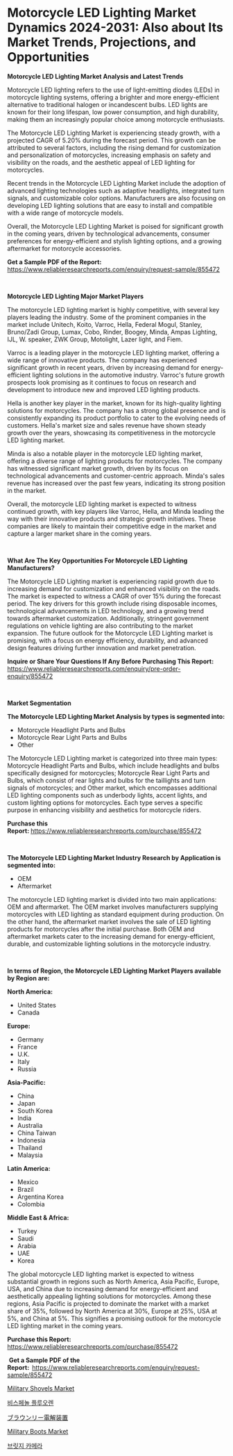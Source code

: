 <p><h1>Motorcycle LED Lighting Market Dynamics 2024-2031: Also about Its Market Trends, Projections, and Opportunities</h1></p><p><strong>Motorcycle LED Lighting Market Analysis and Latest Trends</strong></p>
<p><p>Motorcycle LED lighting refers to the use of light-emitting diodes (LEDs) in motorcycle lighting systems, offering a brighter and more energy-efficient alternative to traditional halogen or incandescent bulbs. LED lights are known for their long lifespan, low power consumption, and high durability, making them an increasingly popular choice among motorcycle enthusiasts.</p><p>The Motorcycle LED Lighting Market is experiencing steady growth, with a projected CAGR of 5.20% during the forecast period. This growth can be attributed to several factors, including the rising demand for customization and personalization of motorcycles, increasing emphasis on safety and visibility on the roads, and the aesthetic appeal of LED lighting for motorcycles.</p><p>Recent trends in the Motorcycle LED Lighting Market include the adoption of advanced lighting technologies such as adaptive headlights, integrated turn signals, and customizable color options. Manufacturers are also focusing on developing LED lighting solutions that are easy to install and compatible with a wide range of motorcycle models.</p><p>Overall, the Motorcycle LED Lighting Market is poised for significant growth in the coming years, driven by technological advancements, consumer preferences for energy-efficient and stylish lighting options, and a growing aftermarket for motorcycle accessories.</p></p>
<p><strong>Get a Sample PDF of the Report:&nbsp;</strong> <a href="https://www.reliableresearchreports.com/enquiry/request-sample/855472">https://www.reliableresearchreports.com/enquiry/request-sample/855472</a></p>
<p>&nbsp;</p>
<p><strong>Motorcycle LED Lighting Major Market Players</strong></p>
<p><p>The motorcycle LED lighting market is highly competitive, with several key players leading the industry. Some of the prominent companies in the market include Unitech, Koito, Varroc, Hella, Federal Mogul, Stanley, Bruno/Zadi Group, Lumax, Cobo, Rinder, Boogey, Minda, Ampas Lighting, IJL, W. speaker, ZWK Group, Motolight, Lazer light, and Fiem.</p><p>Varroc is a leading player in the motorcycle LED lighting market, offering a wide range of innovative products. The company has experienced significant growth in recent years, driven by increasing demand for energy-efficient lighting solutions in the automotive industry. Varroc's future growth prospects look promising as it continues to focus on research and development to introduce new and improved LED lighting products.</p><p>Hella is another key player in the market, known for its high-quality lighting solutions for motorcycles. The company has a strong global presence and is consistently expanding its product portfolio to cater to the evolving needs of customers. Hella's market size and sales revenue have shown steady growth over the years, showcasing its competitiveness in the motorcycle LED lighting market.</p><p>Minda is also a notable player in the motorcycle LED lighting market, offering a diverse range of lighting products for motorcycles. The company has witnessed significant market growth, driven by its focus on technological advancements and customer-centric approach. Minda's sales revenue has increased over the past few years, indicating its strong position in the market.</p><p>Overall, the motorcycle LED lighting market is expected to witness continued growth, with key players like Varroc, Hella, and Minda leading the way with their innovative products and strategic growth initiatives. These companies are likely to maintain their competitive edge in the market and capture a larger market share in the coming years.</p></p>
<p>&nbsp;</p>
<p><strong>What Are The Key Opportunities For Motorcycle LED Lighting Manufacturers?</strong></p>
<p><p>The Motorcycle LED Lighting market is experiencing rapid growth due to increasing demand for customization and enhanced visibility on the roads. The market is expected to witness a CAGR of over 15% during the forecast period. The key drivers for this growth include rising disposable incomes, technological advancements in LED technology, and a growing trend towards aftermarket customization. Additionally, stringent government regulations on vehicle lighting are also contributing to the market expansion. The future outlook for the Motorcycle LED Lighting market is promising, with a focus on energy efficiency, durability, and advanced design features driving further innovation and market penetration.</p></p>
<p><strong>Inquire or Share Your Questions If Any Before Purchasing This Report:</strong> <a href="https://www.reliableresearchreports.com/enquiry/pre-order-enquiry/855472">https://www.reliableresearchreports.com/enquiry/pre-order-enquiry/855472</a></p>
<p>&nbsp;</p>
<p><strong>Market Segmentation</strong></p>
<p><strong>The Motorcycle LED Lighting Market Analysis by types is segmented into:</strong></p>
<p><ul><li>Motorcycle Headlight Parts and Bulbs</li><li>Motorcycle Rear Light Parts and Bulbs</li><li>Other</li></ul></p>
<p><p>The Motorcycle LED Lighting market is categorized into three main types: Motorcycle Headlight Parts and Bulbs, which include headlights and bulbs specifically designed for motorcycles; Motorcycle Rear Light Parts and Bulbs, which consist of rear lights and bulbs for the taillights and turn signals of motorcycles; and Other market, which encompasses additional LED lighting components such as underbody lights, accent lights, and custom lighting options for motorcycles. Each type serves a specific purpose in enhancing visibility and aesthetics for motorcycle riders.</p></p>
<p><strong>Purchase this Report:&nbsp;</strong><a href="https://www.reliableresearchreports.com/purchase/855472">https://www.reliableresearchreports.com/purchase/855472</a></p>
<p>&nbsp;</p>
<p><strong>The Motorcycle LED Lighting Market Industry Research by Application is segmented into:</strong></p>
<p><ul><li>OEM</li><li>Aftermarket</li></ul></p>
<p><p>The motorcycle LED lighting market is divided into two main applications: OEM and aftermarket. The OEM market involves manufacturers supplying motorcycles with LED lighting as standard equipment during production. On the other hand, the aftermarket market involves the sale of LED lighting products for motorcycles after the initial purchase. Both OEM and aftermarket markets cater to the increasing demand for energy-efficient, durable, and customizable lighting solutions in the motorcycle industry.</p></p>
<p>&nbsp;</p>
<p><strong>In terms of Region, the Motorcycle LED Lighting Market Players available by Region are:</strong></p>
<p>
    <p> <strong> North America: </strong>
        <ul>
            <li>United States</li>
            <li>Canada</li>
        </ul>
        </p> 
    <p> <strong> Europe: </strong>
        <ul>
            <li>Germany</li>
            <li>France</li>
            <li>U.K.</li>
            <li>Italy</li>
            <li>Russia</li>
        </ul>
        </p> 
    <p> <strong> Asia-Pacific: </strong>
        <ul>
            <li>China</li>
            <li>Japan</li>
            <li>South Korea</li>
            <li>India</li>
            <li>Australia</li>
            <li>China Taiwan</li>
            <li>Indonesia</li>
            <li>Thailand</li>
            <li>Malaysia</li>
        </ul>
        </p> 
    <p> <strong> Latin America: </strong>
        <ul>
            <li>Mexico</li>
            <li>Brazil</li>
            <li>Argentina Korea</li>
            <li>Colombia</li>
        </ul>
        </p> 
    <p> <strong> Middle East & Africa: </strong>
        <ul>
            <li>Turkey</li>
            <li>Saudi</li>
            <li>Arabia</li>
            <li>UAE</li>
            <li>Korea</li>
        </ul>
    </p>
    </p>
<p><p>The global motorcycle LED lighting market is expected to witness substantial growth in regions such as North America, Asia Pacific, Europe, USA, and China due to increasing demand for energy-efficient and aesthetically appealing lighting solutions for motorcycles. Among these regions, Asia Pacific is projected to dominate the market with a market share of 35%, followed by North America at 30%, Europe at 25%, USA at 5%, and China at 5%. This signifies a promising outlook for the motorcycle LED lighting market in the coming years.</p></p>
<p><strong>Purchase this Report: </strong><a href="https://www.reliableresearchreports.com/purchase/855472">https://www.reliableresearchreports.com/purchase/855472</a></p>
<p>&nbsp;<strong>Get a Sample PDF of the Report:&nbsp;&nbsp;</strong><a href="https://www.reliableresearchreports.com/enquiry/request-sample/855472">https://www.reliableresearchreports.com/enquiry/request-sample/855472</a></p>
<p><strong></strong></p>
<p><p><a href="https://github.com/bobicer/Market-Research-Report-List-2/blob/main/military-shovels-market.md">Military Shovels Market</a></p><p><a href="https://medium.com/@constantinvon/%EB%B9%84%EC%8A%A4%ED%8E%98%EB%86%80-%ED%94%8C%EB%A1%9C%EB%A0%8C-%EC%8B%9C%EC%9E%A5-%EB%8F%99%ED%96%A5-%EB%B0%8F-%EC%8B%9C%EC%9E%A5-%EB%B6%84%EC%84%9D%EC%9D%80-2024-2031%EB%85%84-%EA%B8%B0%EA%B0%84%EC%9D%84-%EC%98%88%EC%B8%A1%ED%95%98%EA%B3%A0-%EC%9E%88%EC%8A%B5%EB%8B%88%EB%8B%A4-bb2eb0dc0cdc">비스페놀 플루오렌</a></p><p><a href="https://medium.com/@rudysimonis2023/%E3%83%96%E3%83%A9%E3%82%A6%E3%83%B3%E3%83%AA%E3%83%BC%E9%9B%BB%E8%A7%A3%E8%A3%85%E7%BD%AE%E5%B8%82%E5%A0%B4%E3%83%AC%E3%83%9D%E3%83%BC%E3%83%88%E3%81%AF-%E3%81%93%E3%81%AE%E5%B8%82%E5%A0%B4%E3%81%AE%E6%9C%80%E6%96%B0%E3%83%88%E3%83%AC%E3%83%B3%E3%83%89%E3%81%A8%E6%88%90%E9%95%B7%E6%A9%9F%E4%BC%9A%E3%82%92%E6%98%8E%E3%82%89%E3%81%8B%E3%81%AB%E3%81%97%E3%81%A6%E3%81%84%E3%81%BE%E3%81%99-546e05ac1ed1">ブラウンリー電解装置</a></p><p><a href="https://github.com/globismark/Market-Research-Report-List-2/blob/main/military-boots-market.md">Military Boots Market</a></p><p><a href="https://medium.com/@constantinvon/%EB%B8%8C%EB%A6%BF%EC%A7%80-%EC%B9%B4%EB%A9%94%EB%9D%BC-%EC%8B%9C%EC%9E%A5%EC%9D%80-%EC%8B%9C%EC%9E%A5-%EC%A0%90%EC%9C%A0%EC%9C%A8-%ED%81%AC%EA%B8%B0-%EB%B0%8F-2031%EB%85%84%EA%B9%8C%EC%A7%80-%EC%98%88%EC%83%81%EB%90%9C-%EC%98%88%EC%B8%A1%EC%97%90-%EC%B4%88%EC%A0%90%EC%9D%84-%EB%A7%9E%EC%B6%A5%EB%8B%88%EB%8B%A4-aa900fad9034">브릿지 카메라</a></p></p>